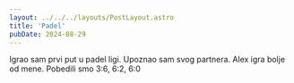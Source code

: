 ```yaml
---
layout: ../../../layouts/PostLayout.astro
title: 'Padel'
pubDate: 2024-08-29
---
```


Igrao sam prvi put u padel ligi. Upoznao sam svog partnera. Alex igra bolje od mene. Pobedili smo 3:6, 6:2, 6:0
